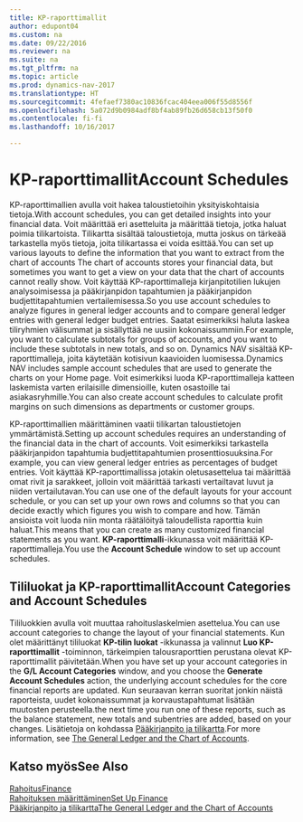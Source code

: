 ```yaml
---
title: KP-raporttimallit
author: edupont04
ms.custom: na
ms.date: 09/22/2016
ms.reviewer: na
ms.suite: na
ms.tgt_pltfrm: na
ms.topic: article
ms.prod: dynamics-nav-2017
ms.translationtype: HT
ms.sourcegitcommit: 4fefaef7380ac10836fcac404eea006f55d8556f
ms.openlocfilehash: 5a072d9b0984adf8bf4ab89fb26d658cb13f50f0
ms.contentlocale: fi-fi
ms.lasthandoff: 10/16/2017

---
```


# <a name="account-schedules"></a><span data-ttu-id="d0909-102">KP-raporttimallit</span><span class="sxs-lookup"><span data-stu-id="d0909-102">Account Schedules</span></span>
<span data-ttu-id="d0909-103">KP-raporttimallien avulla voit hakea taloustietoihin yksityiskohtaisia tietoja.</span><span class="sxs-lookup"><span data-stu-id="d0909-103">With account schedules, you can get detailed insights into your financial data.</span></span> <span data-ttu-id="d0909-104">Voit määrittää eri asetteluita ja määrittää tietoja, jotka haluat poimia tilikartoista. Tilikartta sisältää taloustietoja, mutta joskus on tärkeää tarkastella myös tietoja, joita tilikartassa ei voida esittää.</span><span class="sxs-lookup"><span data-stu-id="d0909-104">You can set up various layouts to define the information that you want to extract from the chart of accounts The chart of accounts stores your financial data, but sometimes you want to get a view on your data that the chart of accounts cannot really show.</span></span> <span data-ttu-id="d0909-105">Voit käyttää KP-raporttimalleja kirjanpitotilien lukujen analysoimisessa ja pääkirjanpidon tapahtumien ja pääkirjanpidon budjettitapahtumien vertailemisessa.</span><span class="sxs-lookup"><span data-stu-id="d0909-105">So you use account schedules to analyze figures in general ledger accounts and to compare general ledger entries with general ledger budget entries.</span></span>
<span data-ttu-id="d0909-106">Saatat esimerkiksi haluta laskea tiliryhmien välisummat ja sisällyttää ne uusiin kokonaissummiin.</span><span class="sxs-lookup"><span data-stu-id="d0909-106">For example, you want to calculate subtotals for groups of accounts, and you want to include these subtotals in new totals, and so on.</span></span>
<span data-ttu-id="d0909-107">Dynamics NAV sisältää KP-raporttimalleja, joita käytetään kotisivun kaavioiden luomisessa.</span><span class="sxs-lookup"><span data-stu-id="d0909-107">Dynamics NAV includes sample account schedules that are used to generate the charts on your Home page.</span></span> <span data-ttu-id="d0909-108">Voit esimerkiksi luoda KP-raporttimalleja katteen laskemista varten erilaisille dimensioille, kuten osastoille tai asiakasryhmille.</span><span class="sxs-lookup"><span data-stu-id="d0909-108">You can also create account schedules to calculate profit margins on such dimensions as departments or customer groups.</span></span>  

<span data-ttu-id="d0909-109">KP-raporttimallien määrittäminen vaatii tilikartan taloustietojen ymmärtämistä.</span><span class="sxs-lookup"><span data-stu-id="d0909-109">Setting up account schedules requires an understanding of the financial data in the chart of accounts.</span></span>
<span data-ttu-id="d0909-110">Voit esimerkiksi tarkastella pääkirjanpidon tapahtumia budjettitapahtumien prosenttiosuuksina.</span><span class="sxs-lookup"><span data-stu-id="d0909-110">For example, you can view general ledger entries as percentages of budget entries.</span></span>
<span data-ttu-id="d0909-111">Voit käyttää KP-raporttimallissa jotakin oletusasettelua tai määrittää omat rivit ja sarakkeet, jolloin voit määrittää tarkasti vertailtavat luvut ja niiden vertailutavan.</span><span class="sxs-lookup"><span data-stu-id="d0909-111">You can use one of the default layouts for your account schedule, or you can set up your own rows and columns so that you can decide exactly which figures you wish to compare and how.</span></span>
<span data-ttu-id="d0909-112">Tämän ansioista voit luoda niin monta räätälöityä taloudellista raporttia kuin haluat.</span><span class="sxs-lookup"><span data-stu-id="d0909-112">This means that you can create as many customized financial statements as you want.</span></span> <span data-ttu-id="d0909-113">**KP-raporttimalli**-ikkunassa voit määrittää KP-raporttimalleja.</span><span class="sxs-lookup"><span data-stu-id="d0909-113">You use the **Account Schedule** window to set up account schedules.</span></span>  

## <a name="account-categories-and-account-schedules"></a><span data-ttu-id="d0909-114">Tililuokat ja KP-raporttimallit</span><span class="sxs-lookup"><span data-stu-id="d0909-114">Account Categories and Account Schedules</span></span>
<span data-ttu-id="d0909-115">Tililuokkien avulla voit muuttaa rahoituslaskelmien asettelua.</span><span class="sxs-lookup"><span data-stu-id="d0909-115">You can use account categories to change the layout of your financial statements.</span></span> <span data-ttu-id="d0909-116">Kun olet määrittänyt tililuokat **KP-tilin luokat** -ikkunassa ja valinnut **Luo KP-raporttimallit** -toiminnon, tärkeimpien talousraporttien perustana olevat KP-raporttimallit päivitetään.</span><span class="sxs-lookup"><span data-stu-id="d0909-116">When you have set up your account categories in the **G/L Account Categories** window, and you choose the **Generate Account Schedules** action, the underlying account schedules for the core financial reports are updated.</span></span> <span data-ttu-id="d0909-117">Kun seuraavan kerran suoritat jonkin näistä raporteista, uudet kokonaissummat ja korvaustapahtumat lisätään muutosten perusteella.</span><span class="sxs-lookup"><span data-stu-id="d0909-117">the next time you run one of these reports, such as the balance statement, new totals and subentries are added, based on your changes.</span></span> <span data-ttu-id="d0909-118">Lisätietoja on kohdassa [Pääkirjanpito ja tilikartta](finance-general-ledger.md).</span><span class="sxs-lookup"><span data-stu-id="d0909-118">For more information, see [The General Ledger and the Chart of Accounts](finance-general-ledger.md).</span></span>    
## <a name="see-also"></a><span data-ttu-id="d0909-119">Katso myös</span><span class="sxs-lookup"><span data-stu-id="d0909-119">See Also</span></span>
[<span data-ttu-id="d0909-120">Rahoitus</span><span class="sxs-lookup"><span data-stu-id="d0909-120">Finance</span></span>](finance.md)  
[<span data-ttu-id="d0909-121">Rahoituksen määrittäminen</span><span class="sxs-lookup"><span data-stu-id="d0909-121">Set Up Finance</span></span>](finance-setup-finance.md)  
[<span data-ttu-id="d0909-122">Pääkirjanpito ja tilikartta</span><span class="sxs-lookup"><span data-stu-id="d0909-122">The General Ledger and the Chart of Accounts</span></span>](finance-general-ledger.md)  

